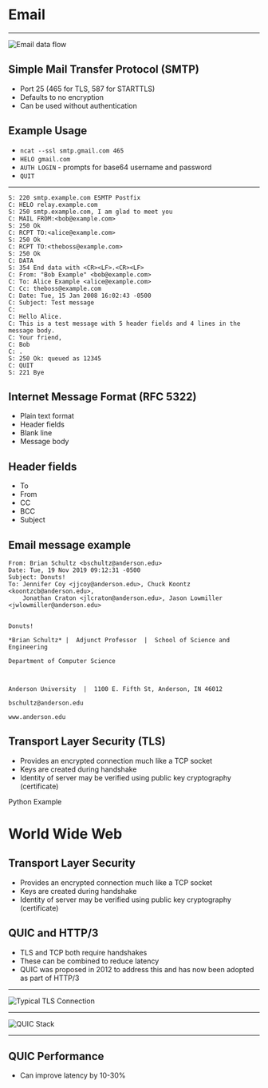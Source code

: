 Email
=====

---

![Email data flow](https://upload.wikimedia.org/wikipedia/commons/thumb/6/69/SMTP-transfer-model.svg/640px-SMTP-transfer-model.svg.png)

Simple Mail Transfer Protocol (SMTP)
------------------------------------

- Port 25 (465 for TLS, 587 for STARTTLS)
- Defaults to no encryption
- Can be used without authentication

Example Usage
-------------

- `ncat --ssl smtp.gmail.com 465`
- `HELO gmail.com`
- `AUTH LOGIN` - prompts for base64 username and password
- `QUIT`

---

    S: 220 smtp.example.com ESMTP Postfix
    C: HELO relay.example.com
    S: 250 smtp.example.com, I am glad to meet you
    C: MAIL FROM:<bob@example.com>
    S: 250 Ok
    C: RCPT TO:<alice@example.com>
    S: 250 Ok
    C: RCPT TO:<theboss@example.com>
    S: 250 Ok
    C: DATA
    S: 354 End data with <CR><LF>.<CR><LF>
    C: From: "Bob Example" <bob@example.com>
    C: To: Alice Example <alice@example.com>
    C: Cc: theboss@example.com
    C: Date: Tue, 15 Jan 2008 16:02:43 -0500
    C: Subject: Test message
    C: 
    C: Hello Alice.
    C: This is a test message with 5 header fields and 4 lines in the message body.
    C: Your friend,
    C: Bob
    C: .
    S: 250 Ok: queued as 12345
    C: QUIT
    S: 221 Bye

Internet Message Format (RFC 5322)
----------------------------------

- Plain text format
- Header fields
- Blank line
- Message body

Header fields
-------------

- To
- From
- CC
- BCC
- Subject

Email message example
---------------------

    From: Brian Schultz <bschultz@anderson.edu>
    Date: Tue, 19 Nov 2019 09:12:31 -0500
    Subject: Donuts!
    To: Jennifer Coy <jjcoy@anderson.edu>, Chuck Koontz <koontzcb@anderson.edu>, 
    	Jonathan Craton <jlcraton@anderson.edu>, Jason Lowmiller <jwlowmiller@anderson.edu>
    
    
    Donuts!
    
    *Brian Schultz* |  Adjunct Professor  |  School of Science and Engineering
    
    Department of Computer Science
    
    
    
    Anderson University  |  1100 E. Fifth St, Anderson, IN 46012
    
    bschultz@anderson.edu
    
    www.anderson.edu

Transport Layer Security (TLS)
------------------------------

- Provides an encrypted connection much like a TCP socket
- Keys are created during handshake
- Identity of server may be verified using public key cryptography (certificate)

Python Example

World Wide Web
==============

Transport Layer Security
------------------------

- Provides an encrypted connection much like a TCP socket
- Keys are created during handshake
- Identity of server may be verified using public key cryptography (certificate)

QUIC and HTTP/3
---------------

- TLS and TCP both require handshakes
- These can be combined to reduce latency
- QUIC was proposed in 2012 to address this and has now been adopted as part of HTTP/3

---

![Typical TLS Connection](https://1fykyq3mdn5r21tpna3wkdyi-wpengine.netdna-ssl.com/wp-content/uploads/2019/05/image10.png)

---

![QUIC Stack](https://1fykyq3mdn5r21tpna3wkdyi-wpengine.netdna-ssl.com/wp-content/uploads/2019/05/image8-696x315.png)

---

QUIC Performance
----------------

- Can improve latency by 10-30%

